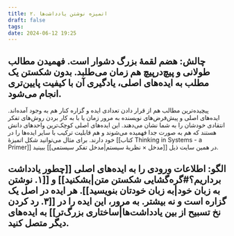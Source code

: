 ```yaml
---
title: ۲. اتمیزه نوشتن یادداشت‌ها
draft: false
tags: 
date: 2024-06-12 19:25
---
```

## چالش: هضم لقمهٔ بزرگ دشوار است. فهمیدن مطالب طولانی و پیچ‌درپیچ هم زمان می‌طلبد. بدون شکستن یک مطلب به ایده‌های اصلی، یادگیری آن با کیفیت پایین‌تری انجام می‌شود.

پیچیده‌ترین مطالب هم از قرار دادن تعدادی ایده و گزاره کنار هم به وجود آمده‌اند. ایده‌های اصلی و پیش‌فرض‌های نویسنده به مرور زمان یا با به کار بردن روش‌های تفکر انتقادی خودشان را به شما نشان می‌دهند. این ایده‌های اصلی کوچک‌ترین واحدهای دانش هستند که هم به صورت جدا فهمیده می‌شوند و هم قابلیت ترکیب با سایر ایده‌ها را در خود دارند. برای مثال می‌توانید شکل اتمیزهٔ [[کتاب Thinking in Systems - a Primer]] در همین سایت ذیل [[مدخل × نظریهٔ سیستم|مدخل تفکر سیستمی]] ببینید.

## الگو: اطلاعات ورودی را به ایده‌های اصلی [[چطور یادداشت برداریم؟#گره‌گشایی شکستن متن|بشکنید]] و [[۱. نوشتن به زبان خود|به زبان خودتان بنویسید]]. هر ایده در اصل یک گزاره است و نه بیشتر. به مرور، این ایده را در [[۳. رد کردن نخ تسبیح از بین یادداشت‌ها|ساختاری بزرگ‌تر]] به ایده‌های دیگر متصل کنید.